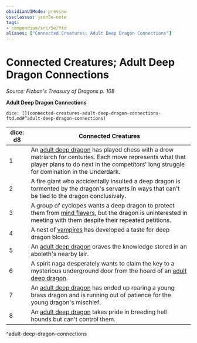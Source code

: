 ```yaml
---
obsidianUIMode: preview
cssclasses: json5e-note
tags:
- compendium/src/5e/ftd
aliases: ["Connected Creatures; Adult Deep Dragon Connections"]
---
```

# Connected Creatures; Adult Deep Dragon Connections
*Source: Fizban's Treasury of Dragons p. 108* 

**Adult Deep Dragon Connections**

`dice: [](connected-creatures-adult-deep-dragon-connections-ftd.md#^adult-deep-dragon-connections)`

| dice: d8 | Connected Creatures |
|----------|---------------------|
| 1 | An [adult deep dragon](compendium/bestiary/dragon/adult-deep-dragon-ftd.md) has played chess with a drow matriarch for centuries. Each move represents what that player plans to do next in the competitors' long struggle for domination in the Underdark. |
| 2 | A fire giant who accidentally insulted a deep dragon is tormented by the dragon's servants in ways that can't be tied to the dragon conclusively. |
| 3 | A group of cyclopes wants a deep dragon to protect them from [mind flayers](compendium/bestiary/aberration/mind-flayer.md), but the dragon is uninterested in meeting with them despite their repeated petitions. |
| 4 | A nest of [vampires](compendium/bestiary/undead/vampire.md) has developed a taste for deep dragon blood. |
| 5 | An [adult deep dragon](compendium/bestiary/dragon/adult-deep-dragon-ftd.md) craves the knowledge stored in an aboleth's nearby lair. |
| 6 | A spirit naga desperately wants to claim the key to a mysterious underground door from the hoard of an [adult deep dragon](compendium/bestiary/dragon/adult-deep-dragon-ftd.md). |
| 7 | An [adult deep dragon](compendium/bestiary/dragon/adult-deep-dragon-ftd.md) has ended up rearing a young brass dragon and is running out of patience for the young dragon's mischief. |
| 8 | An [adult deep dragon](compendium/bestiary/dragon/adult-deep-dragon-ftd.md) takes pride in breeding hell hounds but can't control them. |
^adult-deep-dragon-connections